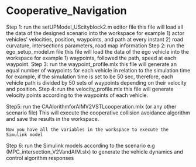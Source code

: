# Cooperative_Navigation
Step 1: run the setUPModel_UScityblock2.m editor file this file will load all the data of the designed scenario into the workspace for example 1) actor vehicles' velocities, position, waypoints, and path at every instant 2) road curvature, intersections parameters, road map information 
Step 2: run the ego_setup_model.m file this file will load the data of the ego vehicle into the workspace for example 1) waypoints, followed the path, speed at each waypoint. 
Step 3: run the waypoint_profile.mlx this file will generate an equal number of waypoints for each vehicle in relation to the simulation time for example, if the simulation time is set to be 50 sec, therefore, each vehicle path is divided by 50 sets of waypoints depending on their velocity and position. 
Step 4: run the velocity_profile.mlx this file will generate velocity points according to the waypoints of each vehicle.

Step5: run the CAAlorithmforAIMV2VSTLcooperation.mlx (or any other scenario file) This will execute the cooperative collision avoidance algorithm and save the results in the workspace.

	Now you have all the variables in the workspace to execute the Simulink model 
  
Step 6: run the Simulink models according to the scenario e.g (MPC_intersection_V2VandAIM.slx) to generate the vehicle dynamics and control algorithm responses
